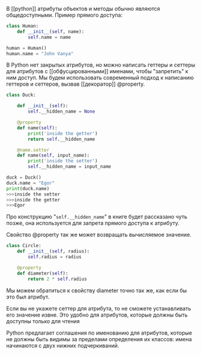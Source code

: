 В [[python]] атрибуты объектов и методы обычно являются общедоступными.
Пример прямого доступа:

```python
class Human:
    def __init__(self, name):
        self.name = name

human = Human()
human.name = "John Vanya"
```

В Python нет закрытых атрибутов, но можно написать геттеры и сеттеры для атрибутов с [[обфусцированными]] именами, чтобы "запретить" к ним доступ.
Мы будем использовать современный подход к написанию геттеров и сеттеров, вызвав [[декоратор]] @property.


```python
class Duck:

    def __init__(self):
        self.__hidden_name = None

    @property
    def name(self):
        print('inside the getter')
        return self.__hidden_name

    @name.setter
    def name(self, input_name):
        print('inside the setter')
        self.__hidden_name = input_name
```


```python
duck = Duck()
duck.name = "Egor"
print(duck.name)
>>>inside the setter
>>>inside the getter
>>>Egor
```

Про конструкцию "`self.__hidden_name`" в книге будет рассказано чуть позже, она используется для запрета прямого доступа к атрибуту.

Свойство @property так же может возвращать вычисляемое значение.

```python
class Circle:
    def __init__(self, radius):
        self.radius = radius

    @property
    def diameter(self):
        return 2 * self.radius
```

Мы можем обратиться к свойству diameter точно так же, как если бы это был атрибут.

Если вы не укажете сеттер для атрибута, то не сможете устанавливать его значение извне. Это удобно для атрибутов, которые должны быть доступны только для чтения

Python предлагает соглашения по именованию для атрибутов, которые не должны быть видимы за пределами определения их классов: имена начинаются с двух нижних подчеркиваний.